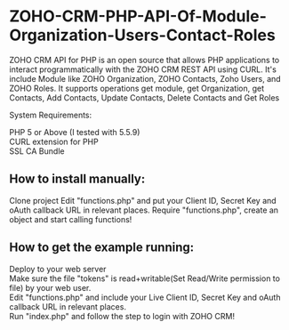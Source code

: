 # ZOHO-CRM-PHP-API-Of-Module-Organization-Users-Contact-Roles

ZOHO CRM API for PHP is an open source that allows PHP applications to interact programmatically with the ZOHO CRM REST API using CURL. It's include Module like ZOHO Organization, ZOHO Contacts, Zoho Users, and ZOHO Roles.  It supports operations get module, get Organization, get Contacts, Add Contacts, Update Contacts, Delete Contacts and Get Roles


System Requirements: 

  PHP 5 or Above (I tested with 5.5.9)  
  CURL extension for PHP  
  SSL CA Bundle   

## How to install manually: 

  Clone project
  Edit "functions.php" and put your Client ID, Secret Key and oAuth callback URL in relevant places. 
  Require "functions.php", create an object and start calling functions!
  
## How to get the example running:  

  Deploy to your web server  
  Make sure the file "tokens" is read+writable(Set Read/Write permission to file) by your web user.  
  Edit "functions.php" and include your Live Client ID, Secret Key and oAuth callback URL in relevant places.  
  Run "index.php" and follow the step to login with ZOHO CRM!   
